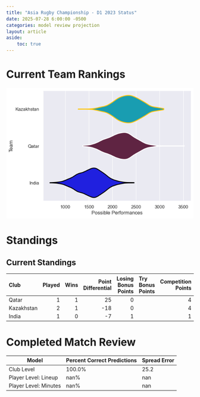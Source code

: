 ```yaml
---  
title: "Asia Rugby Championship - D1 2023 Status"  
date: 2025-07-28 6:00:00 -0500  
categories: model review projection  
layout: article  
aside:  
    toc: true  
---
```

# Current Team Rankings


![Club Rankings](plots/rankings_Asia_Rugby_Championship_-_D1_2023.png)
# Standings

## Current Standings


| Club       |   Played |   Wins |   Point Differential |   Losing Bonus Points | Try Bonus Points   |   Competition Points |
|:-----------|---------:|-------:|---------------------:|----------------------:|:-------------------|---------------------:|
| Qatar      |        1 |      1 |                   25 |                     0 |                    |                    4 |
| Kazakhstan |        2 |      1 |                  -18 |                     0 |                    |                    4 |
| India      |        1 |      0 |                   -7 |                     1 |                    |                    1 |



# Completed Match Review


| Model | Percent Correct Predictions | Spread Error |
| ------ | ------ | ------ |
| Club Level | 100.0% | 25.2 |
| Player Level: Lineup | nan% | nan |
| Player Level: Minutes | nan% | nan |

